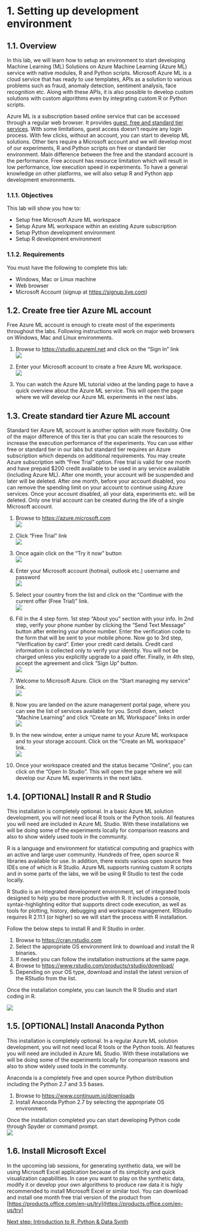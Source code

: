 # 1. Setting up development environment
## 1.1. Overview
In this lab, we will learn how to setup an environment to start developing Machine Learning (ML) Solutions on Azure Machine Learning (Azure ML) service with native modules, R and Python scripts. Microsoft Azure ML is a cloud service that has ready to use templates, APIs as a solution to various problems such as fraud, anomaly detection, sentiment analysis, face recognition etc. Along with these APIs, it is also possible to develop custom solutions with custom algorithms even by integrating custom R or Python scripts.  

Azure ML is a subscription based online service that can be accessed through a regular web browser. It provides [guest, free and standard tier services](http://blogs.technet.com/b/machinelearning/archive/2015/04/29/guest-access-guided-tour-amp-experiment-tutorial.aspx). With some limitations, guest access doesn’t require any login process. With few clicks, without an account, you can start to develop ML solutions. Other tiers require a Microsoft account and we will develop most of our experiments, R and Python scripts on free or standard tier environment. Main difference between the free and the standard account is the performance. Free account has resource limitation which will result in low performance, low execution speed in experiments. To have a general knowledge on other platforms, we will also setup R and Python app development environments.

### 1.1.1. Objectives
This lab will show you how to:
* Setup free Microsoft Azure ML workspace
* Setup Azure ML workspace within an existing Azure subscription
* Setup Python development environment
* Setup R development environment

### 1.1.2. Requirements
You must have the following to complete this lab:
* Windows, Mac or Linux machine
* Web browser
* Microsoft Account (signup at https://signup.live.com) 

## 1.2. Create free tier Azure ML account
Free Azure ML account is enough to create most of the experiments throughout the labs. Following instructions will work on major web browsers on Windows, Mac and Linux environments.

1. Browse to https://studio.azureml.net and click on the “Sign In” link  
![](./imgs/1.2.i002v2.png)

3. Enter your Microsoft account to create a free Azure ML workspace.  
![](./imgs/1.2.i003.png)

4. You can watch the Azure ML tutorial video at the landing page to have a quick overview about the Azure ML service. This will open the page where we will develop our Azure ML experiments in the next labs.  

## 1.3. Create standard tier Azure ML account
Standard tier Azure ML account is another option with more flexibility. One of the major difference of this tier is that you can scale the resources to increase the execution performance of the experiments. You can use either free or standard tier in our labs but standard tier requires an Azure subscription which depends on additional requirements. You may create Azure subscription with “Free Trial” option. Free trial is valid for one month and have prepaid $200 credit available to be used in any service available (including Azure ML). After one month, your account will be suspended and later will be deleted. After one month, before your account disabled, you can remove the spending limit on your account to continue using Azure services. Once your account disabled, all your data, experiments etc. will be deleted. Only one trial account can be created during the life of a single Microsoft account.  


1. Browse to https://azure.microsoft.com  
![](./imgs/1.3.i001.png)

2. Click “Free Trial” link  
![](./imgs/1.3.i002.png)

3. Once again click on the “Try it now” button  
![](./imgs/1.3.i003.png)

4. Enter your Microsoft account (hotmail, outlook etc.) username and password  
![](./imgs/1.3.i004.png)

5. Select your country from the list and click on the “Continue with the current offer (Free Trial)” link.  
![](./imgs/1.3.i005.png)

6. Fill in the 4 step form. 1st step “About you” section with your info. In 2nd step, verify your phone number by clicking the “Send Text Message” button after entering your phone number. Enter the verification code to the form that will be sent to your mobile phone.  Now go to 3rd step, “Verification by card”. Enter your credit card details. Credit card information is collected only to verify your identity. You will not be charged unless you explicitly upgrade to a paid offer. Finally, in 4th step, accept the agreement and click “Sign Up” button.  
![](./imgs/1.3.i006.png)

7. Welcome to Microsoft Azure. Click on the “Start managing my service” link.  
![](./imgs/1.3.i007.png)

8. Now you are landed on the azure management portal page, where you can see the list of services available for you. Scroll down, select “Machine Learning” and click “Create an ML Workspace” links in order  
![](./imgs/1.3.i008v2.png)

9. In the new window, enter a unique name to your Azure ML workspace and to your storage account. Click on the “Create an ML workspace” link.  
![](./imgs/1.3.i009v2.png)

10. Once your workspace created and the status became “Online”, you can click on the “Open In Studio”. This will open the page where we will develop our Azure ML experiments in the next labs.  

## 1.4. [OPTIONAL] Install R and R Studio
This installation is completely optional. In a basic Azure ML solution development, you will not need local R tools or the Python tools. All features you will need are included in Azure ML Studio. With these installations we will be doing some of the experiments locally for comparison reasons and also to show widely used tools in the community.  

R is a language and environment for statistical computing and graphics with an active and large user community. Hundreds of free, open source R libraries available for use. In addition, there exists various open source free IDEs one of which is R Studio. Azure ML supports running custom R scripts and in some parts of the labs, we will be using R Studio to test the code locally.  
 
R Studio is an integrated development environment, set of integrated tools designed to help you be more productive with R. It includes a console, syntax-highlighting editor that supports direct code execution, as well as tools for plotting, history, debugging and workspace management. RStudio requires R 2.11.1 (or higher) so we will start the process with R installation.  

Follow the below steps to install R and R Studio in order.  

1. Browse to https://cran.rstudio.com 
2. Select the appropriate OS environment link to download and install the R binaries.
3. If needed you can follow the installation instructions at the same page.
4. Browse to https://www.rstudio.com/products/rstudio/download/
5. Depending on your OS type, download and install the latest version of the RStudio from the list.

Once the installation complete, you can launch the R Studio and start coding in R.  

![](./imgs/1.4.i001.png)

## 1.5. [OPTIONAL] Install Anaconda Python
This installation is completely optional. In a regular Azure ML solution development, you will not need local R tools or the Python tools. All features you will need are included in Azure ML Studio. With these installations we will be doing some of the experiments locally for comparison reasons and also to show widely used tools in the community.  

Anaconda is a completely free and open source Python distribution including the Python 2.7 and 3.5 bases.  
1. Browse to https://www.continuum.io/downloads
2. Install Anaconda Python 2.7 by selecting the appropriate OS environment.

Once the installation completed you can start developing Python code through Spyder or command prompt.  
![](./imgs/1.5.i001.png)

## 1.6. Install Microsoft Excel
In the upcoming lab sessions, for generating synthetic data, we will be using Microsoft Excel application because of its simplicity and quick visualization capabilities. In case you want to play on the synthetic data, modify it or develop your own algorithms to produce raw data it is higly recommended to install Microsoft Excel or similar tool. You can download and install one month free trial version of the product from [https://products.office.com/en-us/try](https://products.office.com/en-us/try)

[Next step: Introduction to R, Python & Data Synth](./002-lab-data-synth.md)